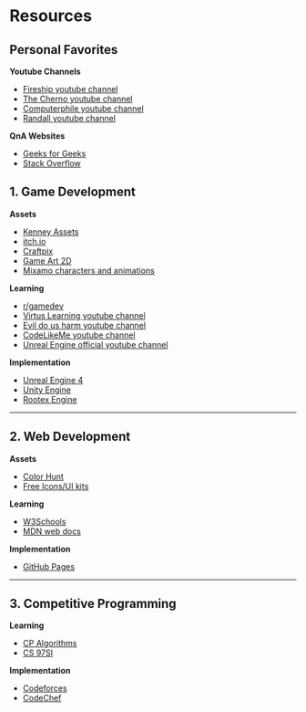 # Resources

## Personal Favorites 
**Youtube Channels**
 - [Fireship youtube channel](https://www.youtube.com/channel/UCsBjURrPoezykLs9EqgamOA)
 - [The Cherno youtube channel](https://www.youtube.com/channel/UCQ-W1KE9EYfdxhL6S4twUNw)
 - [Computerphile youtube channel](https://www.youtube.com/channel/UC9-y-6csu5WGm29I7JiwpnA)
 - [Randall youtube channel](https://www.youtube.com/channel/UCUmLRMERmJrmUtgnbFfknAg)

**QnA Websites**
 - [Geeks for Geeks](https://www.geeksforgeeks.org/)
 - [Stack Overflow](https://stackoverflow.com/)

## 1. Game Development
**Assets**
 - [Kenney Assets](https://www.kenney.nl/assets)
 - [itch.io](https://itch.io/game-assets)
 - [Craftpix](https://craftpix.net)
 - [Game Art 2D](https://www.gameart2d.com/freebies.html)
 - [Mixamo characters and animations](https://www.mixamo.com/#/)

**Learning**
 - [r/gamedev](https://www.reddit.com/r/gamedev/)
 - [Virtus Learning youtube channel](https://www.youtube.com/user/VirtusEdu/videos)
 - [Evil do us harm youtube channel](https://www.youtube.com/user/EvilDoUsHarm/featured)
 - [CodeLikeMe youtube channel](https://www.youtube.com/channel/UClb6Jh9EBV7a_Nm52Ipll_Q)
 - [Unreal Engine official youtube channel](youtube.com/user/UnrealDevelopmentKit/featured)

**Implementation**
 - [Unreal Engine 4](https://www.unrealengine.com/en-US/)
 - [Unity Engine](https://unity.com/)
 - [Rootex Engine](https://github.com/sdslabs/Rootex)

---
## 2. Web Development
**Assets**
 - [Color Hunt](https://colorhunt.co/)
 - [Free Icons/UI kits](https://freebiesbug.com/psd-freebies/icons/)

**Learning**
 - [W3Schools](https://www.w3schools.com/)
 - [MDN web docs](https://developer.mozilla.org/en-US/docs/Learn)

**Implementation**
 - [GitHub Pages](https://pages.github.com/)

---
## 3. Competitive Programming
**Learning**
 - [CP Algorithms](https://cp-algorithms.com/)
 - [CS 97SI](http://web.stanford.edu/class/cs97si/)

**Implementation**
 - [Codeforces](https://codeforces.com/)
 - [CodeChef](https://www.codechef.com/)
 

